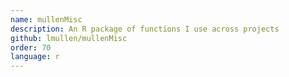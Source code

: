 ```yaml
---
name: mullenMisc
description: An R package of functions I use across projects
github: lmullen/mullenMisc
order: 70
language: r
---
```

